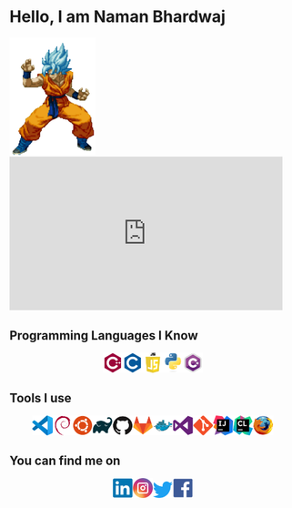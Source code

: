 # Hello, I am Naman Bhardwaj  
<img src="images/gify.gif" width=30%>
<div style="width:480px"><iframe allow="fullscreen" frameBorder="0" height="270" src="https://giphy.com/embed/8CYD7zQOYECt2UolVp/video" width="480"></iframe></div>


## Programming Languages I Know
<p align=center><img src="images/cplusplus-plain.svg" width=7%><img src="images/c-plain.svg" width=7%><img src="images/rjs.png" width=7%><img src="images/python-original.svg" width=7%><img src="/images/csh.png" width=7%></p>


## Tools I use
<p align=center><img src="images/vscode-plain.svg" width=7%><img src="images/debian-plain.svg" width=7%><img src="images/ubuntu-plain.svg" width=7%><img src="images/gradle-plain.svg" width=7%><img src="images/github-original.svg" width=7%><img src="images/gitlab-original.svg" width=7%><img src="images/docker-original.svg" width=7%><img src="images/visualstudio-plain.svg" width=7%><img src="images/git-plain.svg" width=7%><img src="images/intellijidea.svg" width=7%><img src="images/clion.svg" width=7%><img src="images/firefox-original.svg" width=7%></p>

## You can find me on
<p align=center><a href="https://www.linkedin.com/in/namanbhardwaj146/"><img src="images/linkedin-original.svg" width=7%></a><a href="https://www.instagram.com/bhardwajnaman146/"><img src="images/instagram.svg" width=7%></a><a href="https://twitter.com/bhardwajnaman14"><img src="images/twitter-original.svg" width=7%></a><a href="https://www.facebook.com/bhardwajnaman146/"><img src="images/facebook-original.svg" width=7%></p>
